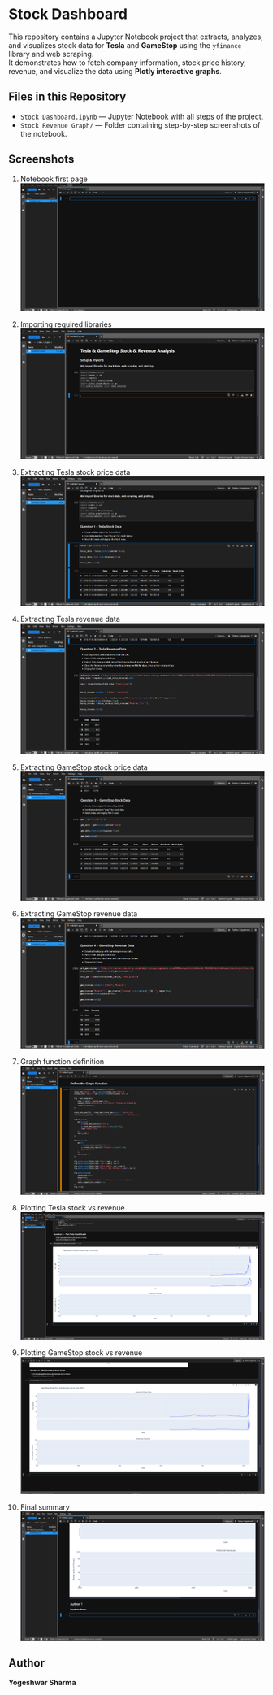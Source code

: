 # Stock Dashboard  

This repository contains a Jupyter Notebook project that extracts, analyzes, and visualizes stock data for **Tesla** and **GameStop** using the `yfinance` library and web scraping.  
It demonstrates how to fetch company information, stock price history, revenue, and visualize the data using **Plotly interactive graphs**.  


## Files in this Repository  

- `Stock Dashboard.ipynb` — Jupyter Notebook with all steps of the project.  
- `Stock Revenue Graph/` — Folder containing step-by-step screenshots of the notebook.  


## Screenshots  

1. Notebook first page  
   ![Notebook](Stock%20Revenue%20Graph/Notebook.png)  

2. Importing required libraries  
   ![Install Libraries](Stock%20Revenue%20Graph/Install%20Libraries.png)  

3. Extracting Tesla stock price data  
   ![Tesla Stock Data](Stock%20Revenue%20Graph/Tesla%20Stock%20Data.png)  

4. Extracting Tesla revenue data  
   ![Tesla Revenue Data](Stock%20Revenue%20Graph/Tesla%20Revenue%20Data.png)  

5. Extracting GameStop stock price data  
   ![GameStop Stock Data](Stock%20Revenue%20Graph/GameStop%20Stock%20Data.png)  

6. Extracting GameStop revenue data  
   ![GameStop Revenue Data](Stock%20Revenue%20Graph/GameStop%20Revenue%20Data.png)  

7. Graph function definition  
   ![Graph Function](Stock%20Revenue%20Graph/Graph%20Function.png)  

8. Plotting Tesla stock vs revenue  
   ![Tesla Graph](Stock%20Revenue%20Graph/Tesla%20Graph.png)  

9. Plotting GameStop stock vs revenue  
   ![GameStop Graph](Stock%20Revenue%20Graph/GameStop%20Graph.png)  

10. Final summary  
    ![Summary](Stock%20Revenue%20Graph/Summary.png)  



## Author  

**Yogeshwar Sharma**  
